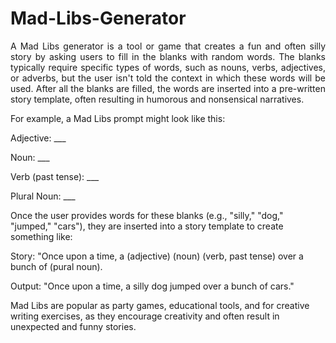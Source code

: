 # Mad-Libs-Generator

<p style = "text-align:justify">A Mad Libs generator is a tool or game that creates a fun and often silly story by asking users to fill in the blanks with random words. The blanks typically require specific types of words, such as nouns, verbs, adjectives, or adverbs, but the user isn't told the context in which these words will be used. After all the blanks are filled, the words are inserted into a pre-written story template, often resulting in humorous and nonsensical narratives.

For example, a Mad Libs prompt might look like this:

Adjective: ___

Noun: ___

Verb (past tense): ___

Plural Noun: ___

Once the user provides words for these blanks (e.g., "silly," "dog," "jumped," "cars"), they are inserted into a story template to create something like:

Story:  "Once upon a time, a (adjective) (noun) (verb, past tense) over a bunch of (pural noun).

Output: "Once upon a time, a silly dog jumped over a bunch of cars."

Mad Libs are popular as party games, educational tools, and for creative writing exercises, as they encourage creativity and often result in unexpected and funny stories.</p>
